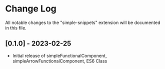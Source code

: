 # Change Log

All notable changes to the "simple-snippets" extension will be documented in this file.

## [0.1.0] - 2023-02-25

- Initial release of simpleFunctionalComponent, simpleArrowFunctionalComponent, ES6 Class
